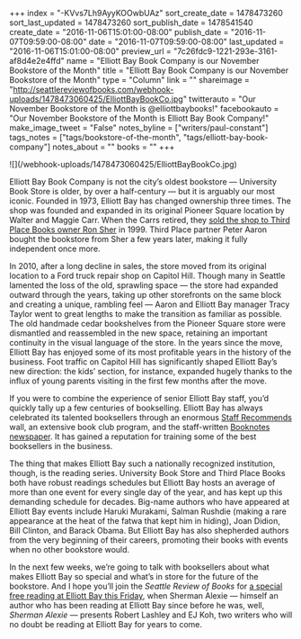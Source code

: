+++
index = "-KVvs7Lh9AyyKOOwbUAz"
sort_create_date = 1478473260
sort_last_updated = 1478473260
sort_publish_date = 1478541540
create_date = "2016-11-06T15:01:00-08:00"
publish_date = "2016-11-07T09:59:00-08:00"
date = "2016-11-07T09:59:00-08:00"
last_updated = "2016-11-06T15:01:00-08:00"
preview_url = "7c26fdc9-1221-293e-3161-af8d4e2e4ffd"
name = "Elliott Bay Book Company is our November Bookstore of the Month"
title = "Elliott Bay Book Company is our November Bookstore of the Month"
type = "Column"
link = ""
shareimage = "http://seattlereviewofbooks.com/webhook-uploads/1478473060425/ElliottBayBookCo.jpg"
twitterauto = "Our November Bookstore of the Month is @elliottbaybooks!"
facebookauto = "Our November Bookstore of the Month is Elliott Bay Book Company!"
make_image_tweet = "False"
notes_byline = ["writers/paul-constant"]
tags_notes = ["tags/bookstore-of-the-month", "tags/elliott-bay-book-company"]
notes_about = ""
books = ""
+++
<p class="image">![](/webhook-uploads/1478473060425/ElliottBayBookCo.jpg)</p>

Elliott Bay Book Company is not the city’s oldest bookstore — University Book Store is older, by over a half-century — but it is arguably our most iconic. Founded in 1973, Elliott Bay has changed ownership three times. The shop was founded and expanded in its original Pioneer Square location by Walter and Maggie Carr. When the Carrs retired, they [sold the shop to Third Place Books owner Ron Sher]( http://www.prnewswire.com/news-releases/third-place-company-acquires-elliott-bay-book-company-74997292.html) in 1999. Third Place partner Peter Aaron bought the bookstore from Sher a few years later, making it fully independent once more. 

In 2010, after a long decline in sales, the store moved from its original location to a Ford truck repair shop on Capitol Hill. Though many in Seattle lamented the loss of the old, sprawling space — the store had expanded outward through the years, taking up other storefronts on the same block and creating a unique, rambling feel — Aaron and Elliott Bay manager Tracy Taylor went to great lengths to make the transition as familiar as possible. The old handmade cedar bookshelves from the Pioneer Square store were dismantled and reassembled in the new space, retaining an important continuity in the visual language of the store. In the years since the move, Elliott Bay has enjoyed some of its most profitable years in the history of the business. Foot traffic on Capitol Hill has significantly shaped Elliott Bay’s new direction: the kids’ section, for instance, expanded hugely thanks to the influx of young parents visiting in the first few months after the move.

If you were to combine the experience of senior Elliott Bay staff, you’d quickly tally up a few centuries of bookselling. Elliott Bay has always celebrated its talented booksellers through an enormous [Staff Recommends](http://www.elliottbaybook.com/staffrecs) wall, an extensive book club program, and the staff-written [Booknotes newspaper](http://www.elliottbaybook.com/booknotes-fall-2016). It has gained a reputation for training some of the best booksellers in the business. 

The thing that makes Elliott Bay such a nationally recognized institution, though, is the reading series. University Book Store and Third Place Books both have robust readings schedules but Elliott Bay hosts an average of more than one event for every single day of the year, and has kept up this demanding schedule for decades. Big-name authors who have appeared at Elliott Bay events include Haruki Murakami, Salman Rushdie (making a rare appearance at the heat of the fatwa that kept him in hiding), Joan Didion, Bill Clinton, and Barack Obama. But Elliott Bay has also shepherded authors from the very beginning of their careers, promoting their books with events when no other bookstore would.

In the next few weeks, we’re going to talk with booksellers about what makes Elliott Bay so special and what’s in store for the future of the bookstore. And I hope you’ll join the *Seattle Review of Books* for [a special free reading at Elliott Bay this Friday]( https://www.facebook.com/events/1809411712677009/), when Sherman Alexie — himself an author who has been reading at Elliott Bay since before he was, well, *Sherman Alexie* — presents Robert Lashley and EJ Koh, two writers who will no doubt be reading at Elliott Bay for years to come.
